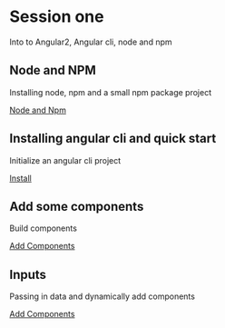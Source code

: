 
# Session one

Into to Angular2, Angular cli, node and npm

## Node and NPM
Installing node, npm and a small npm package project

[Node and Npm](page1.md)

## Installing angular cli and quick start
Initialize an angular cli project

[Install](page2.md)

## Add some components
Build components

[Add Components](page3.md)

## Inputs
Passing in data and dynamically add components

[Add Components](page3.md)